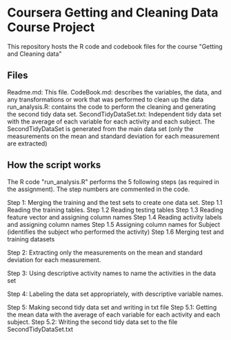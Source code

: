 # Coursera Getting and Cleaning Data Course Project

This repository hosts the R code and codebook files for the course "Getting and Cleaning data"

## Files

Readme.md: This file. 
CodeBook.md: describes the variables, the data, and any transformations or work that was performed to clean up the data 
run_analysis.R: contains the code to perform the cleaning and generating the second tidy data set.
SecondTidyDataSet.txt: Independent tidy data set with the average of each variable for each activity and 
each subject. The SecondTidyDataSet is generated from the main data set (only the measurements 
on the mean and standard deviation for each measurement are extracted)

## How the script works
The R code "run_analysis.R" performs the 5 following steps (as required in the assignment). The step numbers are commented in the code. 

Step 1: Merging the training and the test sets to create one data set.
Step 1.1 Reading the training tables.
Step 1.2 Reading testing tables
Step 1.3 Reading feature vector and assigning column names
Step 1.4 Reading activity labels and assigning column names
Step 1.5 Assigning column names for Subject (identifies the subject who performed the activity)
Step 1.6 Merging test and training datasets

Step 2: Extracting only the measurements on the mean and standard deviation for each measurement.

Step 3: Using descriptive activity names to name the activities in the data set

Step 4: Labeling the data set appropriately, with descriptive variable names.

Step 5: Making second tidy data set and writing in txt file
Step 5.1: Getting the mean data with the average of each variable for each activity and each subject.
Step 5.2: Writing the second tidy data set to the file SecondTidyDataSet.txt